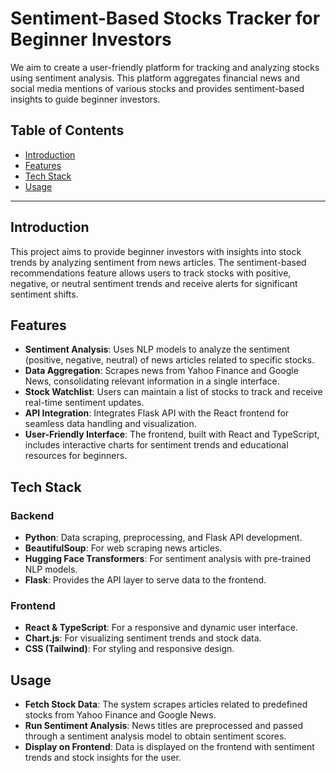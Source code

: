 # Sentiment-Based Stocks Tracker for Beginner Investors

We aim to create a user-friendly platform for tracking and analyzing stocks using sentiment analysis. This platform aggregates financial news and social media mentions of various stocks and provides sentiment-based insights to guide beginner investors.

## Table of Contents
- [Introduction](#introduction)
- [Features](#features)
- [Tech Stack](#tech-stack)
- [Usage](#usage)
---

## Introduction

This project aims to provide beginner investors with insights into stock trends by analyzing sentiment from news articles. The sentiment-based recommendations feature allows users to track stocks with positive, negative, or neutral sentiment trends and receive alerts for significant sentiment shifts.

## Features

- **Sentiment Analysis**: Uses NLP models to analyze the sentiment (positive, negative, neutral) of news articles related to specific stocks.
- **Data Aggregation**: Scrapes news from Yahoo Finance and Google News, consolidating relevant information in a single interface.
- **Stock Watchlist**: Users can maintain a list of stocks to track and receive real-time sentiment updates.
- **API Integration**: Integrates Flask API with the React frontend for seamless data handling and visualization.
- **User-Friendly Interface**: The frontend, built with React and TypeScript, includes interactive charts for sentiment trends and educational resources for beginners.

## Tech Stack

### Backend
- **Python**: Data scraping, preprocessing, and Flask API development.
- **BeautifulSoup**: For web scraping news articles.
- **Hugging Face Transformers**: For sentiment analysis with pre-trained NLP models.
- **Flask**: Provides the API layer to serve data to the frontend.

### Frontend
- **React & TypeScript**: For a responsive and dynamic user interface.
- **Chart.js**: For visualizing sentiment trends and stock data.
- **CSS (Tailwind)**: For styling and responsive design.

## Usage
- **Fetch Stock Data**: The system scrapes articles related to predefined stocks from Yahoo Finance and Google News.
- **Run Sentiment Analysis**: News titles are preprocessed and passed through a sentiment analysis model to obtain sentiment scores.
- **Display on Frontend**: Data is displayed on the frontend with sentiment trends and stock insights for the user.

